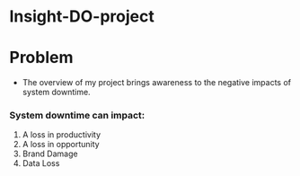 # Insight-DO-project

# Problem

- The overview of my project brings awareness to the negative impacts of system downtime.  
### System downtime can impact:
  1. A loss in productivity
  2. A loss in opportunity
  3. Brand Damage
  4. Data Loss
  
  

